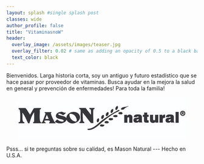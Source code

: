 ```yaml
---
layout: splash #single splash post
classes: wide
author_profile: false
title: "VitaminasnoW"
header:
  overlay_image: /assets/images/teaser.jpg
  overlay_filter: 0.02 # same as adding an opacity of 0.5 to a black background
  text_color: black
---
```


Bienvenidos.
Larga historia corta, soy un antiguo y futuro estadístico que se hace pasar por proveedor de vitaminas. Busca ayudar en la mejora la salud en general y prevención de enfermedades! Para toda la familia!

<p align="center">
  <img src="https://github.com/vitaminasnow/vitaminasnow.github.io/blob/main/assets/images/masonlog.jpeg?raw=true" alt="Sublime's custom image"/>
</p>

Psss... si te preguntas sobre su calidad, es Mason Natural --- Hecho en U.S.A. 


